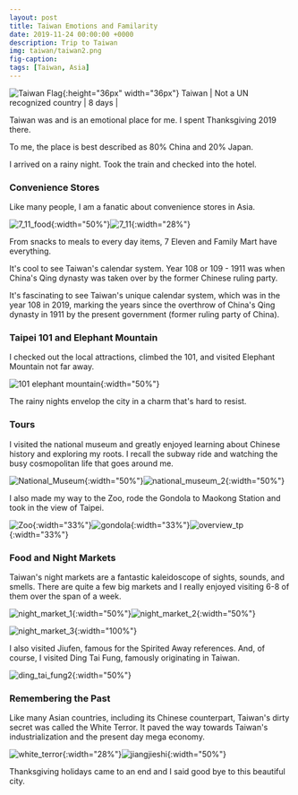 ```yaml
---
layout: post
title: Taiwan Emotions and Familarity
date: 2019-11-24 00:00:00 +0000
description: Trip to Taiwan
img: taiwan/taiwan2.png
fig-caption:
tags: [Taiwan, Asia]
---
```


![Taiwan Flag]({{site.baseurl}}/assets/img/flags/4x3/tw.svg){:height="36px" width="36px"} Taiwan \| Not a UN recognized country \| 8 days \| 

Taiwan was and is an emotional place for me. I spent Thanksgiving 2019 there. 

To me, the place is best described as 80% China and 20% Japan. 

I arrived on a rainy night. Took the train and checked into the hotel. 

### Convenience Stores 

Like many people, I am a fanatic about convenience stores in Asia. 

![7_11_food]({{site.baseurl}}/assets/img/taiwan/7_11_food.JPEG){:width="50%"}![7_11]({{site.baseurl}}/assets/img/taiwan/7_11.JPEG){:width="28%"}

From snacks to meals to every day items, 7 Eleven and Family Mart have everything. 

It's cool to see Taiwan's calendar system. Year 108 or 109 - 1911 was when China's Qing dynasty was taken over by the former Chinese ruling party. 

It's fascinating to see Taiwan's unique calendar system, which was in the year 108 in 2019, marking the years since the overthrow of China's Qing dynasty in 1911 by the present government (former ruling party of China).

### Taipei 101 and Elephant Mountain

I checked out the local attractions, climbed the 101, and visited Elephant Mountain not far away.

![101 elephant mountain]({{site.baseurl}}/assets/img/taiwan/101_elephant_mountain.JPEG){:width="50%"}

The rainy nights envelop the city in a charm that's hard to resist.

### Tours

I visited the national museum and greatly enjoyed learning about Chinese history and exploring my roots. I recall the subway ride and watching the busy cosmopolitan life that goes around me. 

![National_Museum]({{site.baseurl}}/assets/img/taiwan/National_Museum.JPEG){:width="50%"}![national_museum_2]({{site.baseurl}}/assets/img/taiwan/national_museum_2.JPEG){:width="50%"}

I also made my way to the Zoo, rode the Gondola to Maokong Station and took in the view of Taipei. 

![Zoo]({{site.baseurl}}/assets/img/taiwan/zoo.JPEG){:width="33%"}![gondola]({{site.baseurl}}/assets/img/taiwan/gondola.JPEG){:width="33%"}![overview_tp]({{site.baseurl}}/assets/img/taiwan/overview_tp.JPEG){:width="33%"}

### Food and Night Markets 

Taiwan's night markets are a fantastic kaleidoscope of sights, sounds, and smells. There are quite a few big markets and I really enjoyed visiting 6-8 of them over the span of a week. 

![night_market_1]({{site.baseurl}}/assets/img/taiwan/night_market_1.JPEG){:width="50%"}![night_market_2]({{site.baseurl}}/assets/img/taiwan/night_market_2.JPEG){:width="50%"}

![night_market_3]({{site.baseurl}}/assets/img/taiwan/night_market_3.JPEG){:width="100%"}

I also visited Jiufen, famous for the Spirited Away references. And, of course, I visited Ding Tai Fung, famously originating in Taiwan.

![ding_tai_fung2]({{site.baseurl}}/assets/img/taiwan/ding_tai_fung2.JPEG){:width="50%"}

### Remembering the Past

Like many Asian countries, including its Chinese counterpart, Taiwan's dirty secret was called the White Terror. It paved the way towards Taiwan's industrialization and the present day mega economy. 

![white_terror]({{site.baseurl}}/assets/img/taiwan/white_terror.JPEG){:width="28%"}![jiangjieshi]({{site.baseurl}}/assets/img/taiwan/jiangjieshi.JPEG){:width="50%"}

Thanksgiving holidays came to an end and I said good bye to this beautiful city. 
